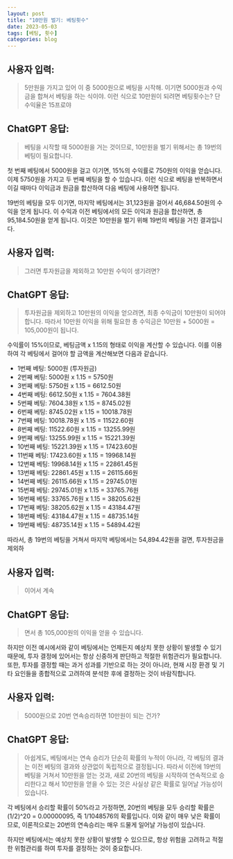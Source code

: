 ```yaml
---
layout: post
title: "10만원 벌기: 베팅횟수"
date: 2023-05-03
tags: [베팅, 횟수]
categories: blog
---
```


## 사용자 입력:
> 5만원을 가지고 있어 이 중 5000원으로 베팅을 시작해. 이기면 5000원과 수익금을 합쳐서 베팅을 하는 식이야. 이런 식으로 10만원이 되려면 베팅횟수는? 단 수익율은 15프로야

## ChatGPT 응답:
> 베팅을 시작할 때 5000원을 거는 것이므로, 10만원을 벌기 위해서는 총 19번의 베팅이 필요합니다.

첫 번째 베팅에서 5000원을 걸고 이기면, 15%의 수익률로 750원의 이익을 얻습니다. 이제 5750원을 가지고 두 번째 베팅을 할 수 있습니다. 이런 식으로 베팅을 반복하면서 이길 때마다 이익금과 원금을 합산하여 다음 베팅에 사용하면 됩니다.

19번의 베팅을 모두 이기면, 마지막 베팅에서는 31,123원을 걸어서 46,684.50원의 수익을 얻게 됩니다. 이 수익과 이전 베팅에서의 모든 이익과 원금을 합산하면, 총 95,184.50원을 얻게 됩니다. 이것은 10만원을 벌기 위해 19번의 베팅을 거친 결과입니다.

## 사용자 입력:
> 그러면 투자원금을 제외하고 10만원 수익이 생기려면?

## ChatGPT 응답:
> 투자원금을 제외하고 10만원의 이익을 얻으려면, 최종 수익금이 10만원이 되어야 합니다. 따라서 10만원 이익을 위해 필요한 총 수익금은 10만원 + 5000원 = 105,000원이 됩니다.

수익률이 15%이므로, 베팅금액 x 1.15의 형태로 이익을 계산할 수 있습니다. 이를 이용하여 각 베팅에서 걸어야 할 금액을 계산해보면 다음과 같습니다.

- 1번째 베팅: 5000원 (투자원금)
- 2번째 베팅: 5000원 x 1.15 = 5750원
- 3번째 베팅: 5750원 x 1.15 = 6612.50원
- 4번째 베팅: 6612.50원 x 1.15 = 7604.38원
- 5번째 베팅: 7604.38원 x 1.15 = 8745.02원
- 6번째 베팅: 8745.02원 x 1.15 = 10018.78원
- 7번째 베팅: 10018.78원 x 1.15 = 11522.60원
- 8번째 베팅: 11522.60원 x 1.15 = 13255.99원
- 9번째 베팅: 13255.99원 x 1.15 = 15221.39원
- 10번째 베팅: 15221.39원 x 1.15 = 17423.60원
- 11번째 베팅: 17423.60원 x 1.15 = 19968.14원
- 12번째 베팅: 19968.14원 x 1.15 = 22861.45원
- 13번째 베팅: 22861.45원 x 1.15 = 26115.66원
- 14번째 베팅: 26115.66원 x 1.15 = 29745.01원
- 15번째 베팅: 29745.01원 x 1.15 = 33765.76원
- 16번째 베팅: 33765.76원 x 1.15 = 38205.62원
- 17번째 베팅: 38205.62원 x 1.15 = 43184.47원
- 18번째 베팅: 43184.47원 x 1.15 = 48735.14원
- 19번째 베팅: 48735.14원 x 1.15 = 54894.42원

따라서, 총 19번의 베팅을 거쳐서 마지막 베팅에서는 54,894.42원을 걸면, 투자원금을 제외하

## 사용자 입력:
> 이어서 계속

## ChatGPT 응답:
> 면서 총 105,000원의 이익을 얻을 수 있습니다.

하지만 이전 예시에서와 같이 베팅에서는 언제든지 예상치 못한 상황이 발생할 수 있기 때문에, 투자 결정에 있어서는 항상 신중하게 판단하고 적절한 위험관리가 필요합니다. 또한, 투자를 결정할 때는 과거 성과를 기반으로 하는 것이 아니라, 현재 시장 환경 및 기타 요인들을 종합적으로 고려하여 분석한 후에 결정하는 것이 바람직합니다.

## 사용자 입력:
> 5000원으로 20번 연속승리하면 10만원이 되는 건가?

## ChatGPT 응답:
> 아쉽게도, 베팅에서는 연속 승리가 단순히 확률의 누적이 아니라, 각 베팅의 결과는 이전 베팅의 결과와 상관없이 독립적으로 결정됩니다. 따라서 이전에 19번의 베팅을 거쳐서 10만원을 얻는 것과, 새로 20번의 베팅을 시작하여 연속적으로 승리한다고 해서 10만원을 얻을 수 있는 것은 사실상 같은 확률로 일어날 가능성이 있습니다.

각 베팅에서 승리할 확률이 50%라고 가정하면, 20번의 베팅을 모두 승리할 확률은 (1/2)^20 = 0.00000095, 즉 1/1048576의 확률입니다. 이와 같이 매우 낮은 확률이므로, 이론적으로는 20번의 연속승리는 매우 드물게 일어날 가능성이 있습니다.

하지만 베팅에서는 예상치 못한 상황이 발생할 수 있으므로, 항상 위험을 고려하고 적절한 위험관리를 하여 투자를 결정하는 것이 중요합니다.

